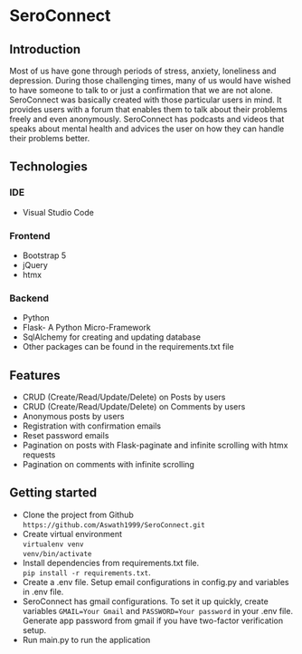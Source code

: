 # SeroConnect
## Introduction
Most of us have gone through periods of stress, anxiety, loneliness and depression. During those challenging times, many of us 
would have wished to have someone to talk to or just a confirmation that we are not alone. SeroConnect was basically created with those particular users in mind.
It provides users with a forum that enables them to talk about their problems freely and even anonymously. SeroConnect has podcasts and videos that speaks about 
mental health and advices the user on how they can handle their problems better. 
## Technologies
### IDE
- Visual Studio Code
### Frontend
- Bootstrap 5
- jQuery
- htmx
### Backend
- Python
- Flask- A Python Micro-Framework
- SqlAlchemy for creating and updating database
- Other packages can be found in the requirements.txt file

## Features
- CRUD (Create/Read/Update/Delete) on Posts by users
- CRUD (Create/Read/Update/Delete) on Comments by users
- Anonymous posts by users
- Registration with confirmation emails
- Reset password emails
- Pagination on posts with Flask-paginate and infinite scrolling with htmx requests
- Pagination on comments with infinite scrolling

## Getting started
- Clone the project from Github  
`https://github.com/Aswath1999/SeroConnect.git`
- Create virtual environment  
`virtualenv venv`  
`venv/bin/activate`  
- Install dependencies from requirements.txt file.  
`pip install -r requirements.txt`. 
- Create a .env file. Setup email configurations in config.py and variables in .env file.
- SeroConnect has gmail configurations. To set it up quickly, create variables `GMAIL=Your Gmail` and  `PASSWORD=Your password` in your .env file. Generate app password from gmail if you have two-factor verification setup.
- Run main.py to run the application

